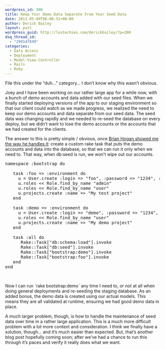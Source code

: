 ```yaml
---
wordpress_id: 300
title: Keep Your Demo Data Separate From Your Seed Data
date: 2011-05-09T06:08:51+00:00
author: Derick Bailey
layout: post
wordpress_guid: http://lostechies.com/derickbailey/?p=300
dsq_thread_id:
  - "299147849"
categories:
  - Data Access
  - Deployment
  - Model-View-Controller
  - Rails
  - Ruby
---
```

File this under the &#8220;duh&#8230;&#8221; category&#8230; I don&#8217;t know why this wasn&#8217;t obvious.

Joey and I have been working on our rather large app for a while now, with a bunch of demo accounts and data added with our seed files. When we finally started deploying versions of the app to our staging environment so that our client could watch as we made progress, we realized the need to keep our demo accounts and data separate from our seed data. The seed data was changing rapidly and we needed to re-seed the database on every deploy, but we didn&#8217;t want to lose the demo accounts or the accounts that we had created for the clients.

The answer to this is pretty simple / obvious, once [Brian Hogan showed me the way he handles it](http://pastie.org/private/4gkmylabnjltnxyxl2nhq): create a custom rake task that puts the demo accounts and data into the database, so that we can run it only when we need to. That way, when db:seed is run, we won&#8217;t wipe out our accounts.

<pre>namespace :bootstrap do

   task :foo =&gt; :environment do
     u = User.create :login =&gt; "foo", :password =&gt; "1234", :password_confirmation =&gt; "foo"
     u.roles &lt;&lt; Role.find_by_name "admin"
     u.roles &lt;&lt; Role.find_by_name "user"
     u.projects.create :name =&gt; "My test project"
   end

   task :demo =&gt; :environment do
     u = User.create :login =&gt; "demo", :password =&gt; "1234", :password_confirmation =&gt; "foo"
     u.roles &lt;&lt; Role.find_by_name "user"
     u.projects.create :name =&gt; "My demo project"
   end

   task :all do
      Rake::Task["db:schema:load"].invoke
      Rake::Task["db:seed"].invoke
      Rake::Task["bootstrap:demo"].invoke
      Rake::Task["bootstrap:foo"].invoke
   end
end</pre>

 

Now I can run \`rake bootstrap:demo\` any time I need to, or not at all when doing general deployments and re-seeding the staging database. As an added bonus, the demo data is created using our actual models. This means they are all validated at runtime, ensuring we had good demo data in place.

A much larger problem, though, is how to handle the maintenance of seed data over time in a rather large application. This is a much more difficult problem with a lot more context and consideration. I think we finally have a solution, though&#8230; and it&#8217;s much easier than expected. But, that&#8217;s another blog post hopefully coming soon; after we&#8217;ve had a chance to run this through it&#8217;s paces and verify it really does what we want.